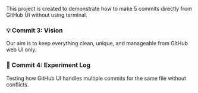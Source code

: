This project is created to demonstrate how to make 5 commits directly from GitHub UI without using terminal.

### 💡 Commit 3: Vision

Our aim is to keep everything clean, unique, and manageable from GitHub web UI only.
### 🧪 Commit 4: Experiment Log

Testing how GitHub UI handles multiple commits for the same file without conflicts.
